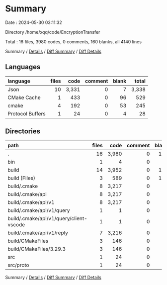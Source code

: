 # Summary

Date : 2024-05-30 03:11:32

Directory /home/xqq/code/EncryptionTransfer

Total : 16 files,  3980 codes, 0 comments, 160 blanks, all 4140 lines

Summary / [Details](details.md) / [Diff Summary](diff.md) / [Diff Details](diff-details.md)

## Languages
| language | files | code | comment | blank | total |
| :--- | ---: | ---: | ---: | ---: | ---: |
| Json | 10 | 3,331 | 0 | 7 | 3,338 |
| CMake Cache | 1 | 433 | 0 | 96 | 529 |
| cmake | 4 | 192 | 0 | 53 | 245 |
| Protocol Buffers | 1 | 24 | 0 | 4 | 28 |

## Directories
| path | files | code | comment | blank | total |
| :--- | ---: | ---: | ---: | ---: | ---: |
| . | 16 | 3,980 | 0 | 160 | 4,140 |
| bin | 1 | 4 | 0 | 0 | 4 |
| build | 14 | 3,952 | 0 | 156 | 4,108 |
| build (Files) | 3 | 589 | 0 | 105 | 694 |
| build/.cmake | 8 | 3,217 | 0 | 7 | 3,224 |
| build/.cmake/api | 8 | 3,217 | 0 | 7 | 3,224 |
| build/.cmake/api/v1 | 8 | 3,217 | 0 | 7 | 3,224 |
| build/.cmake/api/v1/query | 1 | 1 | 0 | 0 | 1 |
| build/.cmake/api/v1/query/client-vscode | 1 | 1 | 0 | 0 | 1 |
| build/.cmake/api/v1/reply | 7 | 3,216 | 0 | 7 | 3,223 |
| build/CMakeFiles | 3 | 146 | 0 | 44 | 190 |
| build/CMakeFiles/3.29.3 | 3 | 146 | 0 | 44 | 190 |
| src | 1 | 24 | 0 | 4 | 28 |
| src/proto | 1 | 24 | 0 | 4 | 28 |

Summary / [Details](details.md) / [Diff Summary](diff.md) / [Diff Details](diff-details.md)
